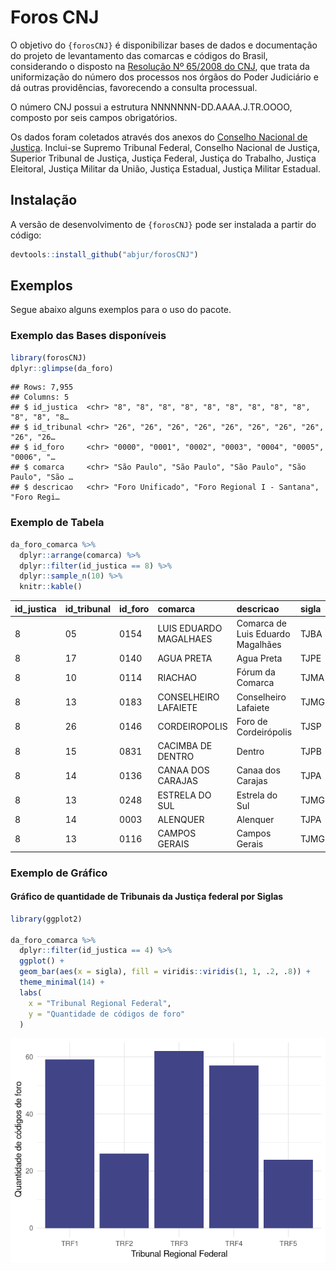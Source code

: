 
# Foros CNJ

O objetivo do `{forosCNJ}` é disponibilizar bases de dados e
documentação do projeto de levantamento das comarcas e códigos do
Brasil, considerando o disposto na [Resolução Nº 65/2008 do
CNJ](https://atos.cnj.jus.br/atos/detalhar/119), que trata da
uniformização do número dos processos nos órgãos do Poder Judiciário e
dá outras providências, favorecendo a consulta processual.

O número CNJ possui a estrutura NNNNNNN-DD.AAAA.J.TR.OOOO, composto por
seis campos obrigatórios.

Os dados foram coletados através dos anexos do [Conselho Nacional de
Justiça](https://www.cnj.jus.br/programas-e-acoes/numeracao-unica/documentos/).
Inclui-se Supremo Tribunal Federal, Conselho Nacional de Justiça,
Superior Tribunal de Justiça, Justiça Federal, Justiça do Trabalho,
Justiça Eleitoral, Justiça Militar da União, Justiça Estadual, Justiça
Militar Estadual.

## Instalação

A versão de desenvolvimento de `{forosCNJ}` pode ser instalada a partir
do código:

``` r
devtools::install_github("abjur/forosCNJ")
```

## Exemplos

Segue abaixo alguns exemplos para o uso do pacote.

### Exemplo das Bases disponíveis

``` r
library(forosCNJ)
dplyr::glimpse(da_foro)
```

    ## Rows: 7,955
    ## Columns: 5
    ## $ id_justica  <chr> "8", "8", "8", "8", "8", "8", "8", "8", "8", "8", "8", "8…
    ## $ id_tribunal <chr> "26", "26", "26", "26", "26", "26", "26", "26", "26", "26…
    ## $ id_foro     <chr> "0000", "0001", "0002", "0003", "0004", "0005", "0006", "…
    ## $ comarca     <chr> "São Paulo", "São Paulo", "São Paulo", "São Paulo", "São …
    ## $ descricao   <chr> "Foro Unificado", "Foro Regional I - Santana", "Foro Regi…

### Exemplo de Tabela

``` r
da_foro_comarca %>% 
  dplyr::arrange(comarca) %>% 
  dplyr::filter(id_justica == 8) %>% 
  dplyr::sample_n(10) %>% 
  knitr::kable()
```

| id\_justica | id\_tribunal | id\_foro | comarca                | descricao                         | sigla | uf | ibge    |
| :---------- | :----------- | :------- | :--------------------- | :-------------------------------- | :---- | :- | :------ |
| 8           | 05           | 0154     | LUIS EDUARDO MAGALHAES | Comarca de Luis Eduardo Magalhães | TJBA  | BA | 2919553 |
| 8           | 17           | 0140     | AGUA PRETA             | Agua Preta                        | TJPE  | PE | 2600401 |
| 8           | 10           | 0114     | RIACHAO                | Fórum da Comarca                  | TJMA  | MA | 2109502 |
| 8           | 13           | 0183     | CONSELHEIRO LAFAIETE   | Conselheiro Lafaiete              | TJMG  | MG | 3118304 |
| 8           | 26           | 0146     | CORDEIROPOLIS          | Foro de Cordeirópolis             | TJSP  | SP | 3512407 |
| 8           | 15           | 0831     | CACIMBA DE DENTRO      | Dentro                            | TJPB  | PB | 2503506 |
| 8           | 14           | 0136     | CANAA DOS CARAJAS      | Canaa dos Carajas                 | TJPA  | PA | 1502152 |
| 8           | 13           | 0248     | ESTRELA DO SUL         | Estrela do Sul                    | TJMG  | MG | 3124807 |
| 8           | 14           | 0003     | ALENQUER               | Alenquer                          | TJPA  | PA | 1500404 |
| 8           | 13           | 0116     | CAMPOS GERAIS          | Campos Gerais                     | TJMG  | MG | 3111606 |

### Exemplo de Gráfico

#### Gráfico de quantidade de Tribunais da Justiça federal por Siglas

``` r
library(ggplot2)

da_foro_comarca %>%
  dplyr::filter(id_justica == 4) %>% 
  ggplot() +
  geom_bar(aes(x = sigla), fill = viridis::viridis(1, 1, .2, .8)) +
  theme_minimal(14) +
  labs(
    x = "Tribunal Regional Federal", 
    y = "Quantidade de códigos de foro"
  )
```

![](README_files/figure-gfm/exampletagrafico-1.png)<!-- -->
